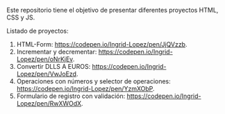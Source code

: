 Este repositorio tiene el objetivo de presentar diferentes proyectos HTML, CSS y JS.

Listado de proyectos:
1. HTML-Form: https://codepen.io/Ingrid-Lopez/pen/JjQVzzb.
2. Incrementar y decrementar: https://codepen.io/Ingrid-Lopez/pen/oNrKjEv.
3. Convertir DLLS A EUROS:  https://codepen.io/Ingrid-Lopez/pen/VwJoEzd.
4. Operaciones con números y selector de operaciones: https://codepen.io/Ingrid-Lopez/pen/YzmXObP. 
5. Formulario de registro con validación: https://codepen.io/Ingrid-Lopez/pen/RwXWOdX.
